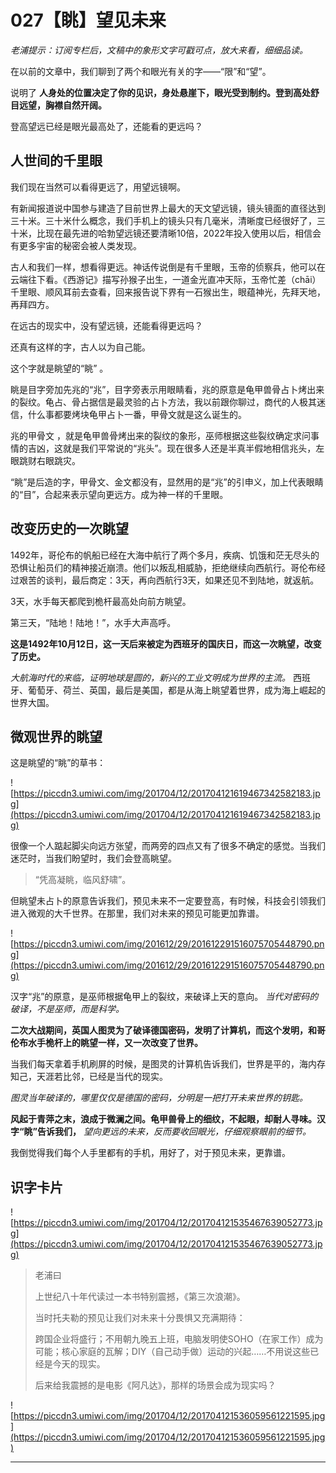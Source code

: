 # 027【眺】望见未来

 *老浦提示：订阅专栏后，文稿中的象形文字可戳可点，放大来看，细细品读。*

在以前的文章中，我们聊到了两个和眼光有关的字——“限”和“望”。

说明了 **人身处的位置决定了你的见识，身处悬崖下，眼光受到制约。登到高处舒目远望，胸襟自然开阔。**

登高望远已经是眼光最高处了，还能看的更远吗？

## 人世间的千里眼

我们现在当然可以看得更远了，用望远镜啊。

有新闻报道说中国参与建造了目前世界上最大的天文望远镜，镜头镜面的直径达到三十米。三十米什么概念，我们手机上的镜头只有几毫米，清晰度已经很好了，三十米，比现在最先进的哈勃望远镜还要清晰10倍，2022年投入使用以后，相信会有更多宇宙的秘密会被人类发现。

古人和我们一样，想看得更远。神话传说倒是有千里眼，玉帝的侦察兵，他可以在云端往下看。《西游记》描写孙猴子出生，一道金光直冲天际，玉帝忙差（chāi）千里眼、顺风耳前去查看，回来报告说下界有一石猴出生，眼蕴神光，先拜天地，再拜四方。

在远古的现实中，没有望远镜，还能看得更远吗？

还真有这样的字，古人以为自己能。

这个字就是眺望的“眺” 。

眺是目字旁加先兆的“兆”，目字旁表示用眼睛看，兆的原意是龟甲兽骨占卜烤出来的裂纹。龟占、骨占据信是最灵验的占卜方法，我以前跟你聊过，商代的人极其迷信，什么事都要烤块龟甲占卜一番，甲骨文就是这么诞生的。

兆的甲骨文 ，就是龟甲兽骨烤出来的裂纹的象形，巫师根据这些裂纹确定求问事情的吉凶，这就是我们平常说的“兆头”。现在很多人还是半真半假地相信兆头，左眼跳财右眼跳灾。

“眺”是后造的字，甲骨文、金文都没有，显然用的是“兆”的引申义，加上代表眼睛的“目”，合起来表示望向更远方。成为神一样的千里眼。

## 改变历史的一次眺望

1492年，哥伦布的帆船已经在大海中航行了两个多月，疾病、饥饿和茫无尽头的恐惧让船员们的精神接近崩溃。他们以叛乱相威胁，拒绝继续向西航行。哥伦布经过艰苦的谈判，最后商定：3天，再向西航行3天，如果还见不到陆地，就返航。

3天，水手每天都爬到桅杆最高处向前方眺望。

第三天，“陆地！陆地！”，水手大声高呼。

 **这是1492年10月12日，这一天后来被定为西班牙的国庆日，而这一次眺望，改变了历史。**

 *大航海时代的来临，证明地球是圆的，新兴的工业文明成为世界的主流。* 西班牙、葡萄牙、荷兰、英国，最后是美国，都是从海上眺望着世界，成为海上崛起的世界大国。

## 微观世界的眺望

这是眺望的“眺”的草书：

![https://piccdn3.umiwi.com/img/201704/12/201704121619467342582183.jpg](https://piccdn3.umiwi.com/img/201704/12/201704121619467342582183.jpg)

很像一个人踮起脚尖向远方张望，而两旁的四点又有了很多不确定的感觉。当我们迷茫时，当我们盼望时，我们会登高眺望。

> “凭高凝眺，临风舒啸”。

但眺望未占卜的原意告诉我们，预见未来不一定要登高，有时候，科技会引领我们进入微观的大千世界。在那里，我们对未来的预见可能更加靠谱。

![https://piccdn3.umiwi.com/img/201612/29/201612291516075705448790.png](https://piccdn3.umiwi.com/img/201612/29/201612291516075705448790.png)

汉字“兆”的原意，是巫师根据龟甲上的裂纹，来破译上天的意向。 *当代对密码的破译，不是巫师，而是科学。*

 **二次大战期间，英国人图灵为了破译德国密码，发明了计算机，而这个发明，和哥伦布水手桅杆上的眺望一样，又一次改变了世界。**

当我们每天拿着手机刷屏的时候，是图灵的计算机告诉我们，世界是平的，海内存知己，天涯若比邻，已经是当代的现实。

 *图灵当年破译的，哪里仅仅是德国的密码，分明是一把打开未来世界的钥匙。*

 **风起于青萍之末，浪成于微澜之间。龟甲兽骨上的细纹，不起眼，却耐人寻味。汉字“眺”告诉我们，**  *望向更远的未来，反而要收回眼光，仔细观察眼前的细节。*

我倒觉得我们每个人手里都有的手机，用好了，对于预见未来，更靠谱。

## 识字卡片

![https://piccdn3.umiwi.com/img/201704/12/201704121535467639052773.jpg](https://piccdn3.umiwi.com/img/201704/12/201704121535467639052773.jpg)

> 老浦曰
> 
> 上世纪八十年代读过一本书特别震撼，《第三次浪潮》。
> 
> 当时托夫勒的预见让我们对未来十分畏惧又充满期待：
> 
> 跨国企业将盛行；不用朝九晚五上班，电脑发明使SOHO（在家工作）成为可能；核心家庭的瓦解；DIY（自己动手做）运动的兴起……不用说这些已经是今天的现实。
> 
> 
> 
> 后来给我震撼的是电影《阿凡达》，那样的场景会成为现实吗？

![https://piccdn3.umiwi.com/img/201704/12/201704121536059561221595.jpg](https://piccdn3.umiwi.com/img/201704/12/201704121536059561221595.jpg)

---
